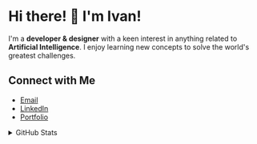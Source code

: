 # Hi there! 👋 I'm Ivan!

I'm a **developer & designer** with a keen interest in anything related to **Artificial Intelligence**. I enjoy learning new concepts to solve the world's greatest challenges.

## Connect with Me
-  [Email](mailto:ivansojivarghese@gmail.com)
-  [LinkedIn](https://www.linkedin.com/in/ivansojivarghese/)
-  [Portfolio](https://ivansojivarghese.github.io/)

<details>
  <summary>GitHub Stats</summary>
  <br>
  <p align="center">
    <picture>
      <source
        srcset="https://github-readme-stats.vercel.app/api?username=ivansojivarghese&show_icons=true&theme=dark&title_color=F4F4F4&text_color=F4F4F4&icon_color=F4F4F4&hide_border=true&bg_color=00000000&hide_title=true"
        media="(prefers-color-scheme: dark)"
      />
      <source
        srcset="https://github-readme-stats.vercel.app/api?username=ivansojivarghese&show_icons=true&title_color=303030&text_color=303030&icon_color=303030&hide_border=true&color=00000000&hide_title=true"
        media="(prefers-color-scheme: light), (prefers-color-scheme: no-preference)"
      />
      <img src="https://github-readme-stats.vercel.app/api?username=anuraghazra&show_icons=true" />
    </picture>
  </p>
</details>
